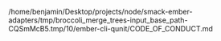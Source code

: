 /home/benjamin/Desktop/projects/node/smack-ember-adapters/tmp/broccoli_merge_trees-input_base_path-CQSmMcB5.tmp/10/ember-cli-qunit/CODE_OF_CONDUCT.md